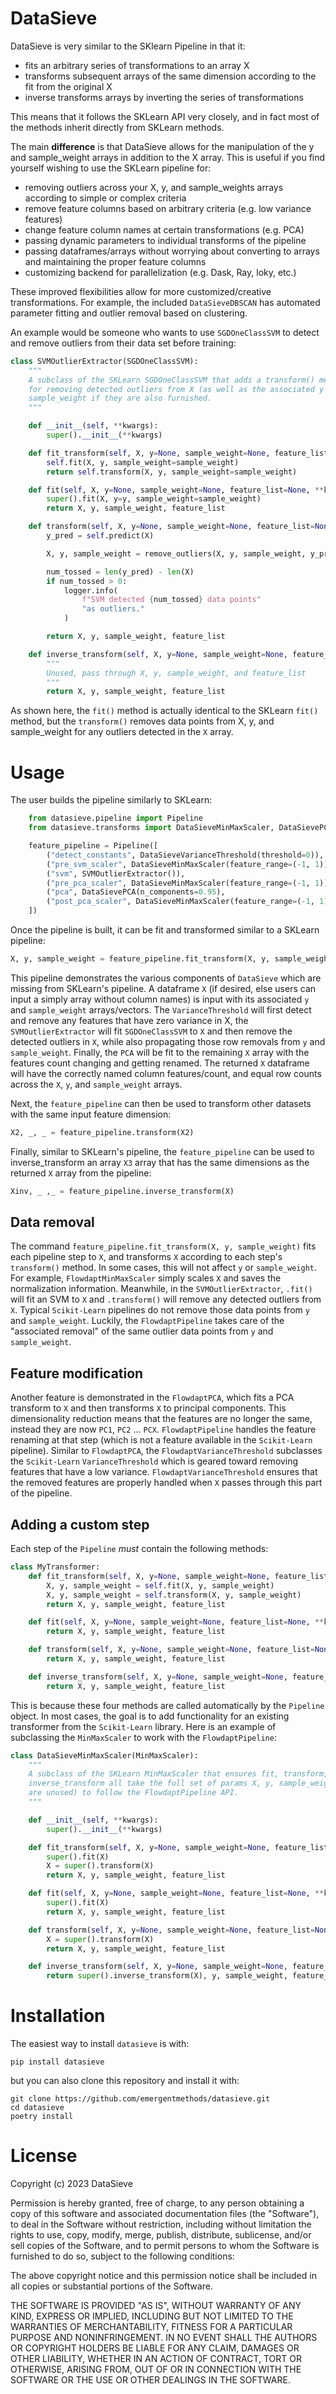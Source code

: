 # DataSieve

DataSieve is very similar to the SKlearn Pipeline in that it:

- fits an arbitrary series of transformations to an array X
- transforms subsequent arrays of the same dimension according to the fit from the original X
- inverse transforms arrays by inverting the series of transformations

This means that it follows the SKLearn API very closely, and in fact most of the methods inherit directly from SKLearn methods.

The main **difference** is that DataSieve allows for the manipulation of the y and sample_weight arrays in addition to the X array. This is useful if you find yourself wishing to use the SKLearn pipeline for:

- removing outliers across your X, y, and sample_weights arrays according to simple or complex criteria
- remove feature columns based on arbitrary criteria (e.g. low variance features)
- change feature column names at certain transformations (e.g. PCA)
- passing dynamic parameters to individual transforms of the pipeline
- passing dataframes/arrays without worrying about converting to arrays and maintaining the proper feature columns
- customizing backend for parallelization (e.g. Dask, Ray, loky, etc.)

These improved flexibilities allow for more customized/creative transformations. For example, the included `DataSieveDBSCAN` has automated parameter fitting and outlier removal based on clustering. 

An example would be someone who wants to use `SGDOneClassSVM` to detect and remove outliers from their data set before training:

```python
class SVMOutlierExtractor(SGDOneClassSVM):
    """
    A subclass of the SKLearn SGDOneClassSVM that adds a transform() method
    for removing detected outliers from X (as well as the associated y and
    sample_weight if they are also furnished.
    """

    def __init__(self, **kwargs):
        super().__init__(**kwargs)

    def fit_transform(self, X, y=None, sample_weight=None, feature_list=None, **kwargs):
        self.fit(X, y, sample_weight=sample_weight)
        return self.transform(X, y, sample_weight=sample_weight)

    def fit(self, X, y=None, sample_weight=None, feature_list=None, **kwargs):
        super().fit(X, y=y, sample_weight=sample_weight)
        return X, y, sample_weight, feature_list

    def transform(self, X, y=None, sample_weight=None, feature_list=None, **kwargs):
        y_pred = self.predict(X)

        X, y, sample_weight = remove_outliers(X, y, sample_weight, y_pred)

        num_tossed = len(y_pred) - len(X)
        if num_tossed > 0:
            logger.info(
                f"SVM detected {num_tossed} data points"
                "as outliers."
            )

        return X, y, sample_weight, feature_list

    def inverse_transform(self, X, y=None, sample_weight=None, feature_list=None, **kwargs):
        """
        Unused, pass through X, y, sample_weight, and feature_list
        """
        return X, y, sample_weight, feature_list
```


As shown here, the `fit()` method is actually identical to the SKLearn `fit()` method, but the `transform()` removes data points from X, y, and sample_weight for any outliers detected in the `X` array.


# Usage
The user builds the pipeline similarly to SKLearn:

```python
    from datasieve.pipeline import Pipeline
    from datasieve.transforms import DataSieveMinMaxScaler, DataSievePCA, DataSieveVarianceThreshold, SVMOutlierExtractor

    feature_pipeline = Pipeline([
        ("detect_constants", DataSieveVarianceThreshold(threshold=0)),
        ("pre_svm_scaler", DataSieveMinMaxScaler(feature_range=(-1, 1)))
        ("svm", SVMOutlierExtractor()),
        ("pre_pca_scaler", DataSieveMinMaxScaler(feature_range=(-1, 1)))
        ("pca", DataSievePCA(n_components=0.95),
        ("post_pca_scaler", DataSieveMinMaxScaler(feature_range=(-1, 1)))
    ])

```

Once the pipeline is built, it can be fit and transformed similar to a SKLearn pipeline:

```python
X, y, sample_weight = feature_pipeline.fit_transform(X, y, sample_weight)
```

This pipeline demonstrates the various components of `DataSieve` which are missing from SKLearn's pipeline. A dataframe `X` (if desired, else users can input a simply array without column names) is input with its associated `y` and `sample_weight` arrays/vectors. The `VarianceThreshold` will first detect and remove any features that have zero variance in X, the `SVMOutlierExtractor` will fit `SGDOneClassSVM` to `X` and then remove the detected outliers in `X`, while also propagating those row removals from `y` and `sample_weight`. Finally, the `PCA` will be fit to the remaining `X` array with the features count changing and getting renamed. The returned `X` dataframe will have the correctly named column features/count, and equal row counts across the `X`, `y`, and `sample_weight` arrays.

Next, the `feature_pipeline` can then be used to transform other datasets with the same input feature dimension:

```python
X2, _, _ = feature_pipeline.transform(X2)

```

Finally, similar to SKLearn's pipeline, the `feature_pipeline` can be used to inverse_transform an array `X3` array that has the same dimensions as the returned `X` array from the pipeline:

```python
Xinv, _ ,_ = feature_pipeline.inverse_transform(X)
```

## Data removal

The command `feature_pipeline.fit_transform(X, y, sample_weight)` fits each pipeline step to `X`, and transforms `X` according to each step's `transform()` method. In some cases, this will not affect `y` or `sample_weight`. For example, `FlowdaptMinMaxScaler` simply scales `X` and saves the normalization information.  Meanwhile, in the `SVMOutlierExtractor`, `.fit()` will fit an SVM to `X` and `.transform()` will remove any detected outliers from `X`. Typical `Scikit-Learn` pipelines do not remove those data points from `y` and `sample_weight`. Luckily, the `FlowdaptPipeline` takes care of the "associated removal" of the same outlier data points from `y` and `sample_weight`. 

## Feature modification

Another feature is demonstrated in the `FlowdaptPCA`, which fits a PCA transform to `X` and then transforms `X` to principal components. This dimensionality reduction means that the features are no longer the same, instead they are now `PC1`, `PC2` ... `PCX`. `FlowdaptPipeline` handles the feature renaming at that step (which is not a feature available in the `Scikit-Learn` pipeline). Similar to `FlowdaptPCA`, the `FlowdaptVarianceThreshold` subclasses the `Scikit-Learn` `VarianceThreshold` which is geared toward removing features that have a low variance. `FlowdaptVarianceThreshold` ensures that the removed features are properly handled when `X` passes through this part of the pipeline.

## Adding a custom step

Each step of the `Pipeline` *must* contain the following methods:

```python
class MyTransformer:
    def fit_transform(self, X, y=None, sample_weight=None, feature_list=None, **kwargs):
        X, y, sample_weight = self.fit(X, y, sample_weight)
        X, y, sample_weight = self.transform(X, y, sample_weight)
        return X, y, sample_weight, feature_list

    def fit(self, X, y=None, sample_weight=None, feature_list=None, **kwargs):
        return X, y, sample_weight, feature_list

    def transform(self, X, y=None, sample_weight=None, feature_list=None, **kwargs):
        return X, y, sample_weight, feature_list

    def inverse_transform(self, X, y=None, sample_weight=None, feature_list=None, **kwargs):
        return X, y, sample_weight, feature_list
```

This is because these four methods are called automatically by the `Pipeline` object. In most cases, the goal is to add functionality for an existing transformer from the `Scikit-Learn` library. Here is an example of subclassing the `MinMaxScaler` to work with the `FlowdaptPipeline`:

```python
class DataSieveMinMaxScaler(MinMaxScaler):
    """
    A subclass of the SKLearn MinMaxScaler that ensures fit, transform, fit_transform and
    inverse_transform all take the full set of params X, y, sample_weight (even if they
    are unused) to follow the FlowdaptPipeline API.
    """

    def __init__(self, **kwargs):
        super().__init__(**kwargs)

    def fit_transform(self, X, y=None, sample_weight=None, feature_list=None, **kwargs):
        super().fit(X)
        X = super().transform(X)
        return X, y, sample_weight, feature_list

    def fit(self, X, y=None, sample_weight=None, feature_list=None, **kwargs):
        super().fit(X)
        return X, y, sample_weight, feature_list

    def transform(self, X, y=None, sample_weight=None, feature_list=None, **kwargs):
        X = super().transform(X)
        return X, y, sample_weight, feature_list

    def inverse_transform(self, X, y=None, sample_weight=None, feature_list=None, **kwargs):
        return super().inverse_transform(X), y, sample_weight, feature_list
```



# Installation

The easiest way to install `datasieve` is with:

```
pip install datasieve
```

but you can also clone this repository and install it with:

```
git clone https://github.com/emergentmethods/datasieve.git
cd datasieve
poetry install
```


# License

Copyright (c) 2023 DataSieve

Permission is hereby granted, free of charge, to any person obtaining a copy
of this software and associated documentation files (the "Software"), to deal
in the Software without restriction, including without limitation the rights
to use, copy, modify, merge, publish, distribute, sublicense, and/or sell
copies of the Software, and to permit persons to whom the Software is
furnished to do so, subject to the following conditions:

The above copyright notice and this permission notice shall be included in all
copies or substantial portions of the Software.

THE SOFTWARE IS PROVIDED "AS IS", WITHOUT WARRANTY OF ANY KIND, EXPRESS OR
IMPLIED, INCLUDING BUT NOT LIMITED TO THE WARRANTIES OF MERCHANTABILITY,
FITNESS FOR A PARTICULAR PURPOSE AND NONINFRINGEMENT. IN NO EVENT SHALL THE
AUTHORS OR COPYRIGHT HOLDERS BE LIABLE FOR ANY CLAIM, DAMAGES OR OTHER
LIABILITY, WHETHER IN AN ACTION OF CONTRACT, TORT OR OTHERWISE, ARISING FROM,
OUT OF OR IN CONNECTION WITH THE SOFTWARE OR THE USE OR OTHER DEALINGS IN THE
SOFTWARE.